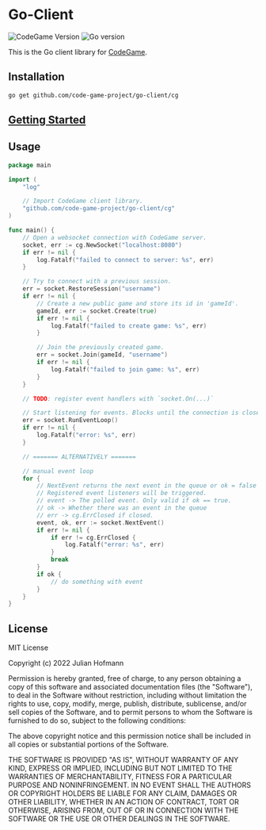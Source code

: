 # Go-Client
![CodeGame Version](https://img.shields.io/badge/CodeGame-v0.7-orange)
![Go version](https://img.shields.io/github/go-mod/go-version/code-game-project/go-client)

This is the Go client library for [CodeGame](https://code-game.org).

## Installation

```sh
go get github.com/code-game-project/go-client/cg
```

## [Getting Started](./docs/GETTING_STARTED.md)

## Usage

```go
package main

import (
	"log"

	// Import CodeGame client library.
	"github.com/code-game-project/go-client/cg"
)

func main() {
	// Open a websocket connection with CodeGame server.
	socket, err := cg.NewSocket("localhost:8080")
	if err != nil {
		log.Fatalf("failed to connect to server: %s", err)
	}

	// Try to connect with a previous session.
	err = socket.RestoreSession("username")
	if err != nil {
		// Create a new public game and store its id in 'gameId'.
		gameId, err := socket.Create(true)
		if err != nil {
			log.Fatalf("failed to create game: %s", err)
		}

		// Join the previously created game.
		err = socket.Join(gameId, "username")
		if err != nil {
			log.Fatalf("failed to join game: %s", err)
		}
	}

	// TODO: register event handlers with `socket.On(...)`

	// Start listening for events. Blocks until the connection is closed.
	err = socket.RunEventLoop()
	if err != nil {
		log.Fatalf("error: %s", err)
	}

	// ======= ALTERNATIVELY =======

	// manual event loop
	for {
		// NextEvent returns the next event in the queue or ok = false if there is none.
		// Registered event listeners will be triggered.
		// event -> The polled event. Only valid if ok == true.
		// ok -> Whether there was an event in the queue
		// err -> cg.ErrClosed if closed.
		event, ok, err := socket.NextEvent()
		if err != nil {
			if err != cg.ErrClosed {
				log.Fatalf("error: %s", err)
			}
			break
		}
		if ok {
			// do something with event
		}
	}
}
```

## License

MIT License

Copyright (c) 2022 Julian Hofmann

Permission is hereby granted, free of charge, to any person obtaining a copy
of this software and associated documentation files (the "Software"), to deal
in the Software without restriction, including without limitation the rights
to use, copy, modify, merge, publish, distribute, sublicense, and/or sell
copies of the Software, and to permit persons to whom the Software is
furnished to do so, subject to the following conditions:

The above copyright notice and this permission notice shall be included in all
copies or substantial portions of the Software.

THE SOFTWARE IS PROVIDED "AS IS", WITHOUT WARRANTY OF ANY KIND, EXPRESS OR
IMPLIED, INCLUDING BUT NOT LIMITED TO THE WARRANTIES OF MERCHANTABILITY,
FITNESS FOR A PARTICULAR PURPOSE AND NONINFRINGEMENT. IN NO EVENT SHALL THE
AUTHORS OR COPYRIGHT HOLDERS BE LIABLE FOR ANY CLAIM, DAMAGES OR OTHER
LIABILITY, WHETHER IN AN ACTION OF CONTRACT, TORT OR OTHERWISE, ARISING FROM,
OUT OF OR IN CONNECTION WITH THE SOFTWARE OR THE USE OR OTHER DEALINGS IN THE
SOFTWARE.
